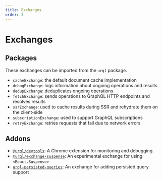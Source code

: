 ```yaml
---
title: Exchanges
order: 3
---
```


<a name="exchanges"></a>

# Exchanges

## Packages

These exchanges can be imported from the `urql` package.

- `cacheExchange`: the default document cache implementation
- `debugExchange`: logs information about ongoing operations and results
- `dedupExchange`: deduplicates ongoing operations
- `fetchExchange`: sends operations to GraphQL HTTP endpoints and resolves results
- `ssrExchange`: used to cache results during SSR and rehydrate them on the client-side
- `subscriptionExchange`: used to support GraphQL subscriptions
- `retryExchange`: retries requests that fail due to network errors

## Addons

- [`@urql/devtools`](https://github.com/FormidableLabs/urql-devtools): A Chrome extension for monitoring and debugging
- [`@urql/exchange-suspense`](https://github.com/FormidableLabs/urql-exchange-suspense): An experimental exchange for using `<React.Suspense>`
- [`urql-persisted-queries`](https://github.com/Daniel15/urql-persisted-queries): An exchange for adding persisted query support
